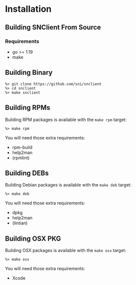 # Installation

## Building SNClient From Source

### Requirements

- go >= 1.19
- make

## Building Binary

	%> git clone https://github.com/sni/snclient
	%> cd snclient
	%> make snclient

## Building RPMs

Building RPM packages is available with the `make rpm` target:

	%> make rpm

You will need those extra requirements:

- rpm-build
- help2man
- (rpmlint)

## Building DEBs

Building Debian packages is available with the `make deb` target:

	%> make deb

You will need those extra requirements:

- dpkg
- help2man
- (lintian)

## Building OSX PKG

Building OSX packages is available with the `make osx` target:

	%> make osx

You will need those extra requirements:

- Xcode
